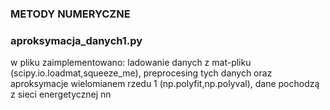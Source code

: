 ### METODY NUMERYCZNE
### aproksymacja_danych1.py
w pliku zaimplementowano: ladowanie danych z mat-pliku (scipy.io.loadmat,squeeze_me), preprocesing tych danych oraz aproksymacje wielomianem rzedu 1 (np.polyfit,np.polyval), dane pochodzą z sieci energetycznej nn

